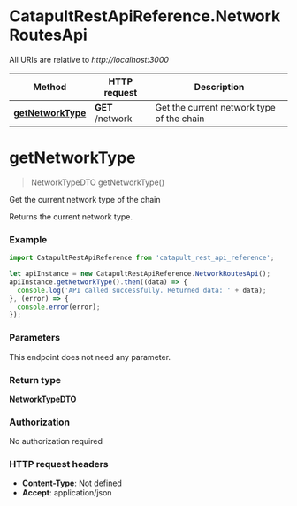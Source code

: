 # CatapultRestApiReference.NetworkRoutesApi

All URIs are relative to *http://localhost:3000*

Method | HTTP request | Description
------------- | ------------- | -------------
[**getNetworkType**](NetworkRoutesApi.md#getNetworkType) | **GET** /network | Get the current network type of the chain


<a name="getNetworkType"></a>
# **getNetworkType**
> NetworkTypeDTO getNetworkType()

Get the current network type of the chain

Returns the current network type.

### Example
```javascript
import CatapultRestApiReference from 'catapult_rest_api_reference';

let apiInstance = new CatapultRestApiReference.NetworkRoutesApi();
apiInstance.getNetworkType().then((data) => {
  console.log('API called successfully. Returned data: ' + data);
}, (error) => {
  console.error(error);
});

```

### Parameters
This endpoint does not need any parameter.

### Return type

[**NetworkTypeDTO**](NetworkTypeDTO.md)

### Authorization

No authorization required

### HTTP request headers

 - **Content-Type**: Not defined
 - **Accept**: application/json

